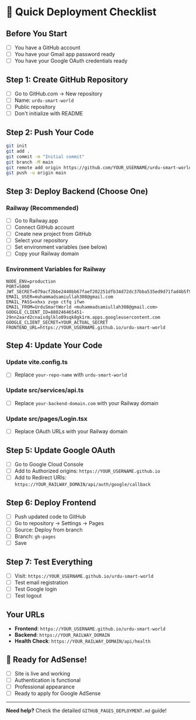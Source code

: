# 🚀 Quick Deployment Checklist

## Before You Start
- [ ] You have a GitHub account
- [ ] You have your Gmail app password ready
- [ ] You have your Google OAuth credentials ready

## Step 1: Create GitHub Repository
- [ ] Go to GitHub.com → New repository
- [ ] Name: `urdu-smart-world`
- [ ] Public repository
- [ ] Don't initialize with README

## Step 2: Push Your Code
```bash
git init
git add .
git commit -m "Initial commit"
git branch -M main
git remote add origin https://github.com/YOUR_USERNAME/urdu-smart-world.git
git push -u origin main
```

## Step 3: Deploy Backend (Choose One)

### Railway (Recommended)
- [ ] Go to Railway.app
- [ ] Connect GitHub account
- [ ] Create new project from GitHub
- [ ] Select your repository
- [ ] Set environment variables (see below)
- [ ] Copy your Railway domain

### Environment Variables for Railway
```
NODE_ENV=production
PORT=5000
JWT_SECRET=079acf2bbe2440bb67faef202251dfb34d72dc37bba535ed9d71fad4b5f9f848
EMAIL_USER=muhammadsamiullah308@gmail.com
EMAIL_PASS=xhxs zvgo ctfq ifwn
EMAIL_FROM=UrduSmartWorld <muhammadsamiullah308@gmail.com>
GOOGLE_CLIENT_ID=880246465451-29nn2aard2cnaisdglklo09sqk8gk1rm.apps.googleusercontent.com
GOOGLE_CLIENT_SECRET=YOUR_ACTUAL_SECRET
FRONTEND_URL=https://YOUR_USERNAME.github.io/urdu-smart-world
```

## Step 4: Update Your Code

### Update vite.config.ts
- [ ] Replace `your-repo-name` with `urdu-smart-world`

### Update src/services/api.ts
- [ ] Replace `your-backend-domain.com` with your Railway domain

### Update src/pages/Login.tsx
- [ ] Replace OAuth URLs with your Railway domain

## Step 5: Update Google OAuth
- [ ] Go to Google Cloud Console
- [ ] Add to Authorized origins: `https://YOUR_USERNAME.github.io`
- [ ] Add to Redirect URIs: `https://YOUR_RAILWAY_DOMAIN/api/auth/google/callback`

## Step 6: Deploy Frontend
- [ ] Push updated code to GitHub
- [ ] Go to repository → Settings → Pages
- [ ] Source: Deploy from branch
- [ ] Branch: `gh-pages`
- [ ] Save

## Step 7: Test Everything
- [ ] Visit: `https://YOUR_USERNAME.github.io/urdu-smart-world`
- [ ] Test email registration
- [ ] Test Google login
- [ ] Test logout

## Your URLs
- **Frontend**: `https://YOUR_USERNAME.github.io/urdu-smart-world`
- **Backend**: `https://YOUR_RAILWAY_DOMAIN`
- **Health Check**: `https://YOUR_RAILWAY_DOMAIN/api/health`

## 🎯 Ready for AdSense!
- [ ] Site is live and working
- [ ] Authentication is functional
- [ ] Professional appearance
- [ ] Ready to apply for Google AdSense

---

**Need help?** Check the detailed `GITHUB_PAGES_DEPLOYMENT.md` guide! 